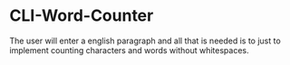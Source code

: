 # CLI-Word-Counter
The user will enter a english paragraph and all that is needed is to just to implement counting characters and words without whitespaces.

